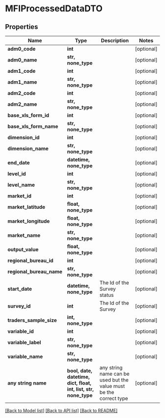 # MFIProcessedDataDTO


## Properties
Name | Type | Description | Notes
------------ | ------------- | ------------- | -------------
**adm0_code** | **int** |  | [optional] 
**adm0_name** | **str, none_type** |  | [optional] 
**adm1_code** | **int** |  | [optional] 
**adm1_name** | **str, none_type** |  | [optional] 
**adm2_code** | **int** |  | [optional] 
**adm2_name** | **str, none_type** |  | [optional] 
**base_xls_form_id** | **int** |  | [optional] 
**base_xls_form_name** | **str, none_type** |  | [optional] 
**dimension_id** | **int** |  | [optional] 
**dimension_name** | **str, none_type** |  | [optional] 
**end_date** | **datetime, none_type** |  | [optional] 
**level_id** | **int** |  | [optional] 
**level_name** | **str, none_type** |  | [optional] 
**market_id** | **int** |  | [optional] 
**market_latitude** | **float, none_type** |  | [optional] 
**market_longitude** | **float, none_type** |  | [optional] 
**market_name** | **str, none_type** |  | [optional] 
**output_value** | **float, none_type** |  | [optional] 
**regional_bureau_id** | **int** |  | [optional] 
**regional_bureau_name** | **str, none_type** |  | [optional] 
**start_date** | **datetime, none_type** | The Id of the Survey status | [optional] 
**survey_id** | **int** | The Id of the Survey | [optional] 
**traders_sample_size** | **int, none_type** |  | [optional] 
**variable_id** | **int** |  | [optional] 
**variable_label** | **str, none_type** |  | [optional] 
**variable_name** | **str, none_type** |  | [optional] 
**any string name** | **bool, date, datetime, dict, float, int, list, str, none_type** | any string name can be used but the value must be the correct type | [optional]

[[Back to Model list]](../README.md#documentation-for-models) [[Back to API list]](../README.md#documentation-for-api-endpoints) [[Back to README]](../README.md)


